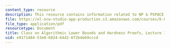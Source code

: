 ```yaml
---
content_type: resource
description: This resource contains information related to NP & PSPACE video games.
file: https://ol-ocw-studio-app-production.s3.amazonaws.com/courses/6-890-algorithmic-lower-bounds-fun-with-hardness-proofs-fall-2014/e917148453e0682464d26f2bdeb9cccd_MIT6_890F14_L16.pdf
file_type: application/pdf
resourcetype: Document
title: Class on Algorithmic Lower Bounds and Hardness Proofs, Lecture 16 Notes
uid: e9171484-53e0-6824-64d2-6f2bdeb9cccd
---
```

